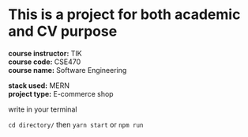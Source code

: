 # This is a project for both academic and CV purpose 

**course instructor:** TIK <br>
**course code:** CSE470 <br>
**course name:** Software Engineering<br>

**stack used:** MERN<br>
**project type:** E-commerce shop<br>

<p> write in your terminal

```cd directory/```
  then
```yarn start``` or ```npm run```
</p>
